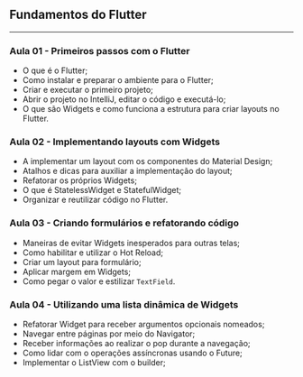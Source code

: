 ## Fundamentos do Flutter
---

### Aula 01 - Primeiros passos com o Flutter

- O que é o Flutter;
- Como instalar e preparar o ambiente para o Flutter;
- Criar e executar o primeiro projeto;
- Abrir o projeto no IntelliJ, editar o código e executá-lo;
- O que são Widgets e como funciona a estrutura para criar layouts no Flutter.

### Aula 02 - Implementando layouts com Widgets

- A implementar um layout com os componentes do Material Design;
- Atalhos e dicas para auxiliar a implementação do layout;
- Refatorar os próprios Widgets;
- O que é StatelessWidget e StatefulWidget;
- Organizar e reutilizar código no Flutter.

### Aula 03 - Criando formulários e refatorando código

- Maneiras de evitar Widgets inesperados para outras telas;
- Como habilitar e utilizar o Hot Reload;
- Criar um layout para formulário;
- Aplicar margem em Widgets;
- Como pegar o valor e estilizar `TextField`.

### Aula 04 - Utilizando uma lista dinâmica de Widgets

- Refatorar Widget para receber argumentos opcionais nomeados;
- Navegar entre páginas por meio do Navigator;
- Receber informações ao realizar o pop durante a navegação;
- Como lidar com o operações assíncronas usando o Future;
- Implementar o ListView com o builder;